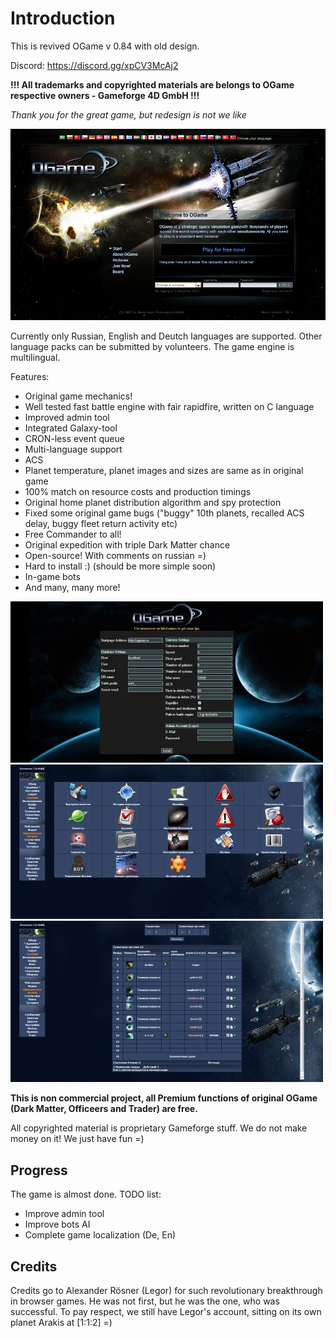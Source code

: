 # Introduction

This is revived OGame v 0.84 with old design.

Discord: https://discord.gg/xpCV3McAj2

**!!! All trademarks and copyrighted materials are belongs to OGame respective owners - Gameforge 4D GmbH !!!**

_Thank you for the great game, but redesign is not we like_

![whc50b7bd1f6b2a2](/imgstore/whc50b7bd1f6b2a2.jpg)

Currently only Russian, English and Deutch languages are supported. Other language packs can be submitted by volunteers. The game engine is multilingual.

Features:
- Original game mechanics!
- Well tested fast battle engine with fair rapidfire, written on C language
- Improved admin tool
- Integrated Galaxy-tool
- CRON-less event queue
- Multi-language support
- ACS
- Planet temperature, planet images and sizes are same as in original game
- 100% match on resource costs and production timings
- Original home planet distribution algorithm and spy protection
- Fixed some original game bugs ("buggy" 10th planets, recalled ACS delay, buggy fleet return activity etc)
- Free Commander to all!
- Original expedition with triple Dark Matter chance
- Open-source! With comments on russian =)
- Hard to install :) (should be more simple soon)
- In-game bots
- And many, many more!

![screen1](/imgstore/screen1.jpg)
![screen2](/imgstore/screen2.jpg)
![screen5](/imgstore/screen5.jpg)

**This is non commercial project, all Premium functions of original OGame (Dark Matter, Officeers and Trader) are free.**

All copyrighted material is proprietary Gameforge stuff. We do not make money on it! We just have fun =)

## Progress

The game is almost done. TODO list:
- Improve admin tool
- Improve bots AI
- Complete game localization (De, En)

## Credits

Credits go to Alexander Rösner (Legor) for such revolutionary breakthrough in browser games.
He was not first, but he was the one, who was successful.
To pay respect, we still have Legor's account, sitting on its own planet Arakis at \[1:1:2\] =)
